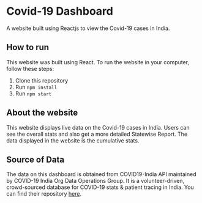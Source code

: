 # Covid-19 Dashboard
A website built using Reactjs to view the Covid-19 cases in India.

## How to run
This website was built using React.
To run the website in your computer, follow these steps:
1. Clone this repository
2. Run `npm install`
3. Run `npm start`

## About the website
This website displays live data on the Covid-19 cases in India. Users can see the overall stats and also get a more detailed Statewise Report.
The data displayed in the website is the cumulative stats.

## Source of Data
The data on this dashboard is obtained from COVID19-India API maintained by COVID-19 India Org Data Operations Group. It is a volunteer-driven, crowd-sourced database for COVID-19 stats & patient tracing in India.
You can find their repository [here](https://github.com/amodm/api-covid19-in).

